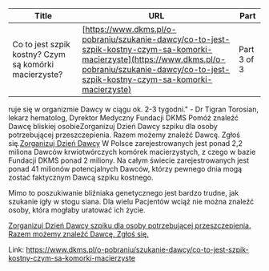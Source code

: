 | **Title**       | **URL**           | **Part**              |
|-----------------|-------------------|-----------------------|
| Co to jest szpik kostny? Czym są komórki macierzyste?         | [https://www.dkms.pl/o-pobraniu/szukanie-dawcy/co-to-jest-szpik-kostny-czym-sa-komorki-macierzyste](https://www.dkms.pl/o-pobraniu/szukanie-dawcy/co-to-jest-szpik-kostny-czym-sa-komorki-macierzyste)    | Part 3 of 3          |

ruje się w organizmie Dawcy w ciągu ok. 2\-3 tygodni." \- Dr Tigran Torosian, lekarz hematolog, Dyrektor Medyczny Fundacji DKMS
Pomóż znaleźć Dawcę bliskiej osobieZorganizuj Dzień Dawcy szpiku dla osoby potrzebującej przeszczepienia. Razem możemy znaleźć Dawcę. Zgłoś się.[Zorganizuj Dzień Dawcy](https://www.dkms.pl/dzialaj/pomoz-inaczej/dzien-dawcy-szpiku-dla-pacjenta)
W Polsce zarejestrowanych jest ponad 2,2 miliona Dawców krwiotwórczych komórek macierzystych, z czego w bazie Fundacji DKMS ponad 2 miliony. Na całym świecie zarejestrowanych jest ponad 41 milionów potencjalnych Dawców, którzy pewnego dnia mogą zostać faktycznym Dawcą szpiku kostnego.


Mimo to poszukiwanie bliźniaka genetycznego jest bardzo trudne, jak szukanie igły w stogu siana. Dla wielu Pacjentów wciąż nie można znaleźć osoby, która mogłaby uratować ich życie.


[Zorganizuj Dzień Dawcy szpiku dla osoby potrzebującej przeszczepienia. Razem możemy znaleźć Dawcę. Zgłoś się.](https://www.dkms.pl/dzialaj/pomoz-inaczej/dzien-dawcy-szpiku-dla-pacjenta "Zorganizuj Dzień Dawcy Szpiku dla Pacjenta")



Link: https://www.dkms.pl/o-pobraniu/szukanie-dawcy/co-to-jest-szpik-kostny-czym-sa-komorki-macierzyste
